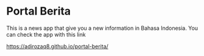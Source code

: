 # Portal Berita

This is a news app that give you a new information in Bahasa Indonesia. You can check the app with this link

https://adirozaq8.github.io/portal-berita/
